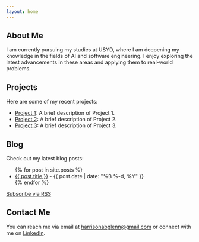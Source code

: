 ```yaml
---
layout: home
---
```


## About Me

I am currently pursuing my studies at USYD, where I am deepening my knowledge in the fields of AI and software engineering. I enjoy exploring the latest advancements in these areas and applying them to real-world problems.

## Projects

Here are some of my recent projects:

- [Project 1](project1.html): A brief description of Project 1.
- [Project 2](project2.html): A brief description of Project 2.
- [Project 3](project3.html): A brief description of Project 3.

## Blog

Check out my latest blog posts:

<ul>
  {% for post in site.posts %}
    <li>
      <a href="{{ post.url }}">{{ post.title }}</a>
      - {{ post.date | date: "%B %-d, %Y" }}
    </li>
  {% endfor %}
</ul>

<p><a href="{{ site.feed.path | default: '/feed.xml' | relative_url }}">Subscribe via RSS</a></p>

## Contact Me

You can reach me via email at [harrisonabglenn@gmail.com](mailto:harrisonabglenn@gmail.com) or connect with me on [LinkedIn](https://www.linkedin.com/in/harrison-glenn-556378244/).
